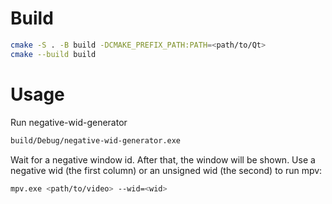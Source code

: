 # Build

```bash
cmake -S . -B build -DCMAKE_PREFIX_PATH:PATH=<path/to/Qt>
cmake --build build
```

# Usage

Run negative-wid-generator

```bash
build/Debug/negative-wid-generator.exe
```

Wait for a negative window id. After that, the window will be shown. Use a negative wid (the first column) or an unsigned wid (the second) to run mpv:

```bash
mpv.exe <path/to/video> --wid=<wid>
```
